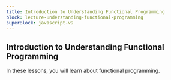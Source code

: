 ```yaml
---
title: Introduction to Understanding Functional Programming
block: lecture-understanding-functional-programming
superBlock: javascript-v9
---
```


## Introduction to Understanding Functional Programming

In these lessons, you will learn about functional programming.

